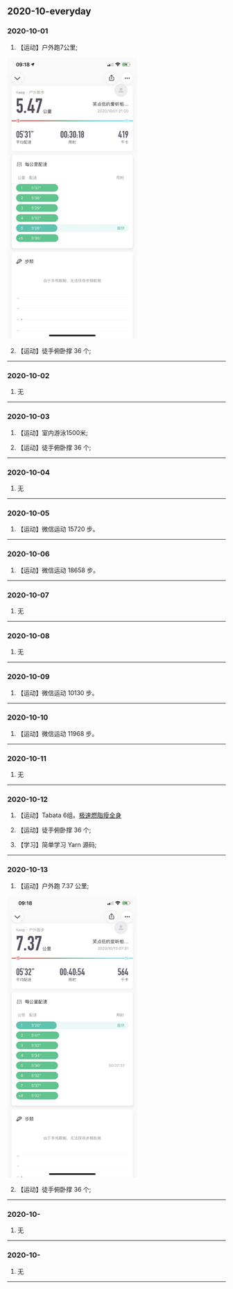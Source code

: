## 2020-10-everyday
### 2020-10-01
1. 【运动】户外跑7公里; <br/>
<img width="300" src="https://github.com/guyuetftb/guyue-everyday/blob/master/img/2020/2020-10-01-running.jpeg"/>

2. 【运动】徒手俯卧撑 36 个; <br/>
--------------------------------------------


### 2020-10-02
1. 无
--------------------------------------------


### 2020-10-03
1. 【运动】室内游泳1500米; <br/>

2. 【运动】徒手俯卧撑 36 个; <br/>
--------------------------------------------


### 2020-10-04
1. 无
--------------------------------------------


### 2020-10-05
1. 【运动】微信运动 15720 步。<br/>
--------------------------------------------


### 2020-10-06
1. 【运动】微信运动 18658 步。<br/>
--------------------------------------------


### 2020-10-07
1. 无
--------------------------------------------


### 2020-10-08
1. 无
--------------------------------------------


### 2020-10-09
1. 【运动】微信运动 10130 步。<br/>
--------------------------------------------


### 2020-10-10
1. 【运动】微信运动 11968 步。<br/>
--------------------------------------------


### 2020-10-11
1. 无
--------------------------------------------


### 2020-10-12
1. 【运动】Tabata 6组。[极速燃脂瘦全身](http://xhslink.com/Nj66y) <br/>

2. 【运动】徒手俯卧撑 36 个; <br/>

3. 【学习】简单学习 Yarn 源码; <br/>
--------------------------------------------


### 2020-10-13
1. 【运动】户外跑 7.37 公里; <br/>
<img width="300" src="https://github.com/guyuetftb/guyue-everyday/blob/master/img/2020/2020-10-13-running.jpeg"/>

2. 【运动】徒手俯卧撑 36 个; <br/>
--------------------------------------------


### 2020-10-
1. 无
--------------------------------------------


### 2020-10-
1. 无
--------------------------------------------